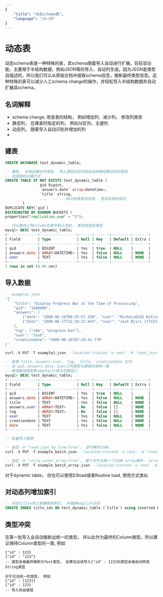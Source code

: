 ```yaml
---
{
    "title": "动态schema表",
    "language": "zh-CN"
}
---
```


<!-- 
Licensed to the Apache Software Foundation (ASF) under one
or more contributor license agreements.  See the NOTICE file
distributed with this work for additional information
regarding copyright ownership.  The ASF licenses this file
to you under the Apache License, Version 2.0 (the
"License"); you may not use this file except in compliance
with the License.  You may obtain a copy of the License at

  http://www.apache.org/licenses/LICENSE-2.0

Unless required by applicable law or agreed to in writing,
software distributed under the License is distributed on an
"AS IS" BASIS, WITHOUT WARRANTIES OR CONDITIONS OF ANY
KIND, either express or implied.  See the License for the
specific language governing permissions and limitations
under the License.
-->

# 动态表

动态schema表是一种特殊的表，其schema随着导入自动进行扩展。目前该功能，主要用于半结构数据，例如JSON等的导入、自动列生成。因为JSON是类型自描述的，所以我们可以从原始文档中提取schema信息，推断最终类型信息。这种特殊的表可以减少人工schema change的操作，并轻松导入半结构数据并自动扩展其schema。

## 名词解释
- schema change, 改变表的结构， 例如增加列、减少列， 修改列类型
- 静态列， 在建表时指定的列， 例如分区列、主键列
- 动态列， 随着导入自动识别并增加的列
- 

## 建表

```sql
CREATE DATABASE test_dynamic_table;

-- 建表， 并指定静态列类型， 导入遇到对应列会自动转换成静态列的类型
-- 选择随机分桶方式
CREATE TABLE IF NOT EXISTS test_dynamic_table (
                qid bigint,
                `answers.date` array<datetime>,
                `title` string,
		        ...   -- ...标识该表是动态表， 是动态表的语法
        )
DUPLICATE KEY(`qid`)
DISTRIBUTED BY RANDOM BUCKETS 5 
properties("replication_num" = "1");

-- 可以看到三列Column在表中默认添加， 类型是指定类型
mysql> DESC test_dynamic_table;
+--------------+-----------------+------+-------+---------+-------+
| Field        | Type            | Null | Key   | Default | Extra |
+--------------+-----------------+------+-------+---------+-------+
| qid          | BIGINT          | Yes  | true  | NULL    |       |
| answers.date | ARRAY<DATETIME> | Yes  | false | NULL    | NONE  |
| user         | TEXT            | Yes  | false | NULL    | NONE  |
+--------------+-----------------+------+-------+---------+-------+
3 rows in set (0.00 sec)
```

## 导入数据

``` sql
-- example1.json
'{
    "title": "Display Progress Bar at the Time of Processing",
    "qid": "1000000",
    "answers": [
        {"date": "2009-06-16T09:55:57.320", "user": "Micha\u0142 Niklas (22595)"},
        {"date": "2009-06-17T12:34:22.643", "user": "Jack Njiri (77153)"}
    ],
    "tag": ["vb6", "progress-bar"],
    "user": "Jash",
    "creationdate": "2009-06-16T07:28:42.770"
}'

curl -X PUT -T example1.json --location-trusted -u root: -H "read_json_by_line:false" -H "format:json"   http://127.0.0.1:8147/api/regression_test_dynamic_table/test_dynamic_table/_stream_load

-- 新增 title，answers.user， tag， title， creationdate 五列
-- 且 qid，answers.date，user三列类型与建表时保持一致
-- 新增数组类型默认Default值为空数组[]
mysql> DESC test_dynamic_table;                                                                                 
+--------------+-----------------+------+-------+---------+-------+
| Field        | Type            | Null | Key   | Default | Extra |
+--------------+-----------------+------+-------+---------+-------+
| qid          | BIGINT          | Yes  | true  | NULL    |       |
| answers.date | ARRAY<DATETIME> | Yes  | false | NULL    | NONE  |
| title        | TEXT            | Yes  | false | NULL    | NONE  |
| answers.user | ARRAY<TEXT>     | No   | false | []      | NONE  |
| tag          | ARRAY<TEXT>     | No   | false | []      | NONE  |
| user         | TEXT            | Yes  | false | NULL    | NONE  |
| creationdate | TEXT            | Yes  | false | NULL    | NONE  |
| date         | TEXT            | Yes  | false | NULL    | NONE  |
+--------------+-----------------+------+-------+---------+-------+

-- 批量导入数据

-- 指定 -H "read_json_by_line:true"， 逐行解析JSON
curl -X PUT -T example_batch.json --location-trusted -u root: -H "read_json_by_line:true" -H "format:json"   http://127.0.0.1:8147/api/regression_test_dynamic_table/test_dynamic_table/_stream_load

-- 指定 -H "strip_outer_array:true"， 整个文件当做一个JSON array解析， array中的每个元素是一行， 解析效率更高效
curl -X PUT -T example_batch_array.json --location-trusted -u root: -H "strip_outer_array:true" -H "format:json"   http://127.0.0.1:8147/api/regression_test_dynamic_table/test_dynamic_table/_stream_load
```
对于dynamic table， 你也可以使用S3load或者Routine load, 使用方式类似

## 对动态列增加索引
```sql
-- 将在titile列上新建倒排索引， 并按照english分词
CREATE INDEX title_idx ON test_dynamic_table (`title`) using inverted PROPERTIES("parser"="english")
```

## 类型冲突
在第一批导入会自动推断出统一的类型， 并以此作为最终的Column类型，所以建议保持Column类型的一致, 例如
```
{"id" : 123}
{"id" : "123"}
-- 类型会被最终推断为Text类型， 如果在后续导入{"id" : 123}则类型会被自动转成String类型

对于无法统一的类型， 例如
{"id" : [123]}
{"id" : 123}
-- 导入将会报错
```
